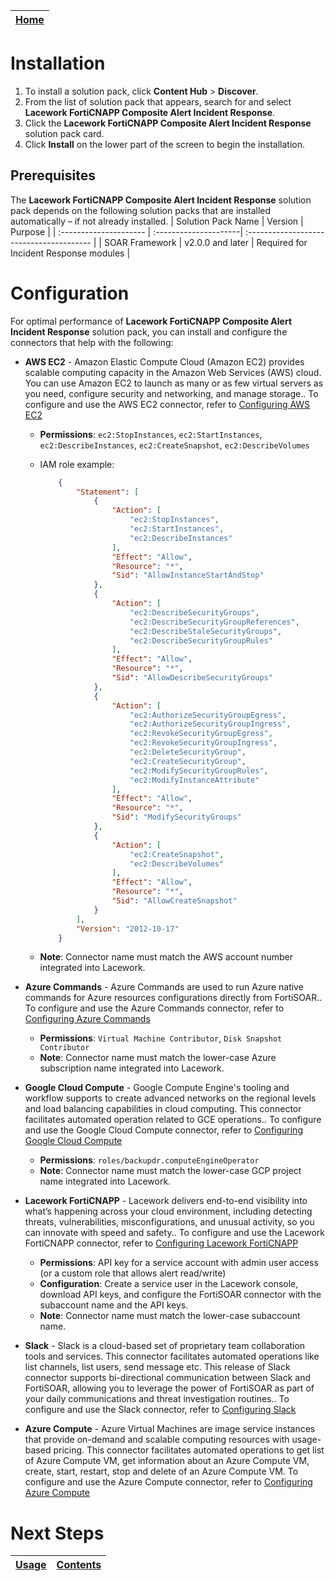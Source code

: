 [Home](../README.md) |
|--------------------------------------------|

# Installation

1. To install a solution pack, click **Content Hub** > **Discover**.
2. From the list of solution pack that appears, search for and select **Lacework FortiCNAPP Composite Alert Incident Response**.
3. Click the **Lacework FortiCNAPP Composite Alert Incident Response** solution pack card.
4. Click **Install** on the lower part of the screen to begin the installation.

## Prerequisites
The **Lacework FortiCNAPP Composite Alert Incident Response** solution pack depends on the following solution packs that are installed automatically &ndash; if not already installed.
| Solution Pack Name | Version | Purpose |
| :--------------------- | :---------------------| :--------------------------------------- |
| SOAR Framework | v2.0.0 and later | Required for Incident Response modules                   |



# Configuration
For optimal performance of **Lacework FortiCNAPP Composite Alert Incident Response** solution pack, you can install and configure the connectors that help with the following:

* **AWS EC2** - Amazon Elastic Compute Cloud (Amazon EC2) provides scalable computing capacity in the Amazon Web Services (AWS) cloud. You can use Amazon EC2 to launch as many or as few virtual servers as you need, configure security and networking, and manage storage.. To configure and use the AWS EC2 connector, refer to [Configuring AWS EC2](https://docs.fortinet.com/fortisoar/connectors/aws-ec2)
    * **Permissions**: `ec2:StopInstances`, `ec2:StartInstances`, `ec2:DescribeInstances`, `ec2:CreateSnapshot`, `ec2:DescribeVolumes`   
    * IAM role example:
        ```json   
            {
                "Statement": [
                    {
                        "Action": [
                            "ec2:StopInstances",
                            "ec2:StartInstances",
                            "ec2:DescribeInstances"
                        ],
                        "Effect": "Allow",
                        "Resource": "*",
                        "Sid": "AllowInstanceStartAndStop"
                    },
                    {
                        "Action": [
                            "ec2:DescribeSecurityGroups",
                            "ec2:DescribeSecurityGroupReferences",
                            "ec2:DescribeStaleSecurityGroups",
                            "ec2:DescribeSecurityGroupRules"
                        ],
                        "Effect": "Allow",
                        "Resource": "*",
                        "Sid": "AllowDescribeSecurityGroups"
                    },
                    {
                        "Action": [
                            "ec2:AuthorizeSecurityGroupEgress",
                            "ec2:AuthorizeSecurityGroupIngress",
                            "ec2:RevokeSecurityGroupEgress",
                            "ec2:RevokeSecurityGroupIngress",
                            "ec2:DeleteSecurityGroup",
                            "ec2:CreateSecurityGroup",
                            "ec2:ModifySecurityGroupRules",
                            "ec2:ModifyInstanceAttribute"
                        ],
                        "Effect": "Allow",
                        "Resource": "*",
                        "Sid": "ModifySecurityGroups"
                    },
                    {
                        "Action": [
                            "ec2:CreateSnapshot",
                            "ec2:DescribeVolumes"
                        ],
                        "Effect": "Allow",
                        "Resource": "*",
                        "Sid": "AllowCreateSnapshot"
                    }
                ],
                "Version": "2012-10-17"
            }
        ```

    * **Note**: Connector name must match the AWS account number integrated into Lacework. 

* **Azure Commands** - Azure Commands are used to run Azure native commands for Azure resources configurations directly from FortiSOAR.. To configure and use the Azure Commands connector, refer to [Configuring Azure Commands](https://docs.fortinet.com/fortisoar/connectors/azure-commands)
    * **Permissions**: `Virtual Machine Contributor`, `Disk Snapshot Contributor `  
    * **Note**: Connector name must match the lower-case Azure subscription name integrated into Lacework. 

* **Google Cloud Compute** - Google Compute Engine's tooling and workflow supports to create advanced networks on the regional levels and load balancing capabilities in cloud computing. This connector facilitates automated operation related to GCE operations.. To configure and use the Google Cloud Compute connector, refer to [Configuring Google Cloud Compute](https://docs.fortinet.com/fortisoar/connectors/googlecloudcompute)
    * **Permissions**: `roles/backupdr.computeEngineOperator`  
    * **Note**: Connector name must match the lower-case GCP project name integrated into Lacework.

* **Lacework FortiCNAPP** - Lacework delivers end-to-end visibility into what’s happening across your cloud environment, including detecting threats, vulnerabilities, misconfigurations, and unusual activity, so you can innovate with speed and safety.. To configure and use the Lacework FortiCNAPP connector, refer to [Configuring Lacework FortiCNAPP](https://docs.fortinet.com/fortisoar/connectors/lacework)
    * **Permissions**: API key for a service account with admin user access (or a custom role that allows alert read/write)   
    * **Configuration**: Create a service user in the Lacework console, download API keys, and configure the FortiSOAR connector with the subaccount name and the API keys.   
    * **Note**: Connector name must match the lower-case subaccount name. 

* **Slack** - Slack is a cloud-based set of proprietary team collaboration tools and services. This connector facilitates automated operations like list channels, list users, send message etc. This release of Slack connector supports bi-directional communication between Slack and FortiSOAR, allowing you to leverage the power of FortiSOAR as part of your daily communications and threat investigation routines.. To configure and use the Slack connector, refer to [Configuring Slack](https://docs.fortinet.com/fortisoar/connectors/slack2)

* **Azure Compute** - Azure Virtual Machines are image service instances that provide on-demand and scalable computing resources with usage-based pricing. This connector facilitates automated operations to get list of Azure Compute VM, get information about an Azure Compute VM, create, start, restart, stop and delete of an Azure Compute VM. To configure and use the Azure Compute connector, refer to [Configuring Azure Compute](https://docs.fortinet.com/fortisoar/connectors/azure-compute)


# Next Steps
| [Usage](./usage.md) | [Contents](./contents.md) |
|---------------------|---------------------------|
